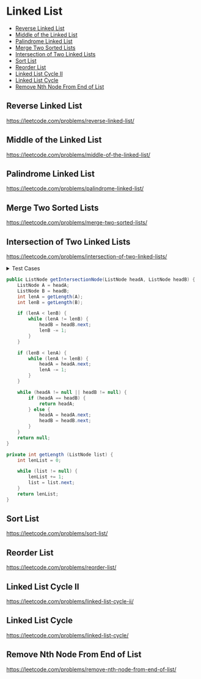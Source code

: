 # Linked List

+ [Reverse Linked List](#reverse-linked-list)
+ [Middle of the Linked List](#middle-of-the-linked-list)
+ [Palindrome Linked List](#palindrome-linked-list)
+ [Merge Two Sorted Lists](#merge-two-sorted-lists)
+ [Intersection of Two Linked Lists](#intersection-of-two-linked-lists)
+ [Sort List](#sort-list)
+ [Reorder List](#reorder-list)
+ [Linked List Cycle II](#linked-list-cycle-ii)
+ [Linked List Cycle](#linked-list-cycle)
+ [Remove Nth Node From End of List](#remove-nth-node-from-end-of-list)


## Reverse Linked List

https://leetcode.com/problems/reverse-linked-list/

## Middle of the Linked List

https://leetcode.com/problems/middle-of-the-linked-list/

## Palindrome Linked List

https://leetcode.com/problems/palindrome-linked-list/

## Merge Two Sorted Lists

https://leetcode.com/problems/merge-two-sorted-lists/

## Intersection of Two Linked Lists

https://leetcode.com/problems/intersection-of-two-linked-lists/

<details><summary>Test Cases</summary><blockquote>

``` java 
import org.junit.jupiter.api.BeforeEach;
import org.junit.jupiter.api.Test;
import java.util.List;
import static org.junit.jupiter.api.Assertions.*;

class SolutionTest {
    private Solution sol;

    @BeforeEach
    void setUp() {
        sol = new Solution();
    }

    @Test
    void testGetIntersectionNode1() {
        ListNode expected = buildLinkedList(List.of(3, 5), null);
        ListNode headA = buildLinkedList(List.of(1, 2), expected);
        ListNode headB = buildLinkedList(List.of(5, 3, 5), expected);
        assertEquals(expected, sol.getIntersectionNode(headA, headB));
    }

    @Test
    void testGetIntersectionNode2() {
        ListNode expected = buildLinkedList(List.of(8), null);
        ListNode headA = buildLinkedList(List.of(1, 2), expected);
        ListNode headB = buildLinkedList(List.of(5, 3, 5), expected);
        assertEquals(expected, sol.getIntersectionNode(headA, headB));
    }

    private ListNode buildLinkedList(List<Integer> source, ListNode tail) {
        ListNode node = null;
        ListNode prev = tail;
        for (int i = source.size() - 1; i >= 0; i--) {
            node = new ListNode(source.get(i), prev);
            prev = node;
        }
        return node;
    }
}
```

``` java
import java.util.Objects;

public class ListNode {
    int val;
    ListNode next;
    ListNode() {}
    ListNode(int val) { this.val = val; }
    ListNode(int val, ListNode next) { this.val = val; this.next = next; }

    @Override
    public boolean equals(Object o) {
        if (this == o) return true;
        if (o == null || getClass() != o.getClass()) return false;
        ListNode listNode = (ListNode) o;
        return val == listNode.val && Objects.equals(next, listNode.next);
    }
}
```

</blockquote></details>


``` java
public ListNode getIntersectionNode(ListNode headA, ListNode headB) {
    ListNode A = headA;
    ListNode B = headB;
    int lenA = getLength(A);
    int lenB = getLength(B);

    if (lenA < lenB) {
        while (lenA != lenB) {
            headB = headB.next;
            lenB -= 1;
        }
    }

    if (lenB < lenA) {
        while (lenA != lenB) {
            headA = headA.next;
            lenA -= 1;
        }
    }

    while (headA != null || headB != null) {
        if (headA == headB) {
            return headA;
        } else {
            headA = headA.next;
            headB = headB.next;
        }
    }
    return null;
}

private int getLength (ListNode list) {
    int lenList = 0;

    while (list != null) {
        lenList += 1;
        list = list.next;
    }
    return lenList;
}
```


## Sort List

https://leetcode.com/problems/sort-list/

## Reorder List

https://leetcode.com/problems/reorder-list/

## Linked List Cycle II

https://leetcode.com/problems/linked-list-cycle-ii/

## Linked List Cycle

https://leetcode.com/problems/linked-list-cycle/

## Remove Nth Node From End of List

https://leetcode.com/problems/remove-nth-node-from-end-of-list/